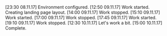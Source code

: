 [23:30 08.11.17] Environment configured.
[12:50 09.11.17] Work started. Creating landing page layout.
[14:00 09.11.17] Work stopped.
[15:10 09.11.17] Work started.
[17:00 09.11.17] Work stopped.
[17:45 09.11.17] Work started.
[19:10 09.11.17] Work stopped.
[12:30 10.11.17] Let's work a bit.
[15:00 10.11.17] Complete.